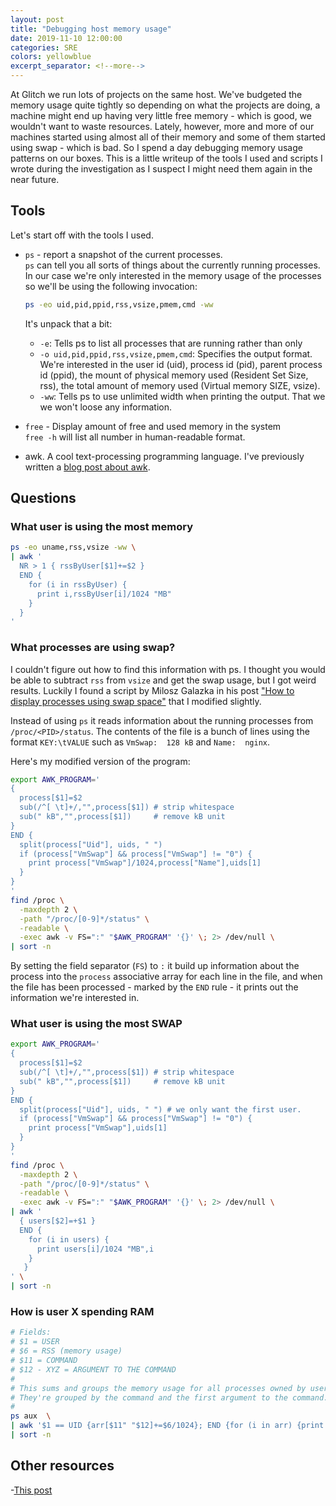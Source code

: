 ```yaml
---
layout: post
title: "Debugging host memory usage"
date: 2019-11-10 12:00:00
categories: SRE
colors: yellowblue
excerpt_separator: <!--more-->
---
```


At Glitch we run lots of projects on the same host. We've budgeted the memory usage quite tightly so depending on what the projects are doing, a machine might end up having very little free memory - which is good, we wouldn't want to waste resources. Lately, however, more and more of our machines started using almost all of their memory and some of them started using swap - which is bad. So I spend a day debugging memory usage patterns on our boxes. This is a little writeup of the tools I used and scripts I wrote during the investigation as I suspect I might need them again in the near future.

<!--more-->

## Tools 

Let's start off with the tools I used.

- `ps` - report a snapshot of the current processes.  
`ps` can tell you all sorts of things about the currently running processes. In our case we're only interested in the memory usage of the processes so we'll be using the following invocation:

  ```sh
  ps -eo uid,pid,ppid,rss,vsize,pmem,cmd -ww
  ```

  It's unpack that a bit:

  - `-e`: Tells ps to list all processes that are running rather than only 
  - `-o uid,pid,ppid,rss,vsize,pmem,cmd`: Specifies the output format. We're interested in the user id (uid), process id (pid), parent process id (ppid), the mount of physical memory used (Resident Set Size, rss), the total amount of memory used (Virtual memory SIZE, vsize).
  - `-ww`: Tells ps to use unlimited width when printing the output. That we we won't loose any information.

- `free` - Display amount of free and used memory in the system  
  `free -h` will list all number in human-readable format.

- awk. A cool text-processing programming language. I've previously written a [blog post about awk](https://mads-hartmann.com/2018/09/29/enough-awk-to-get-by.html).

## Questions 

### What user is using the most memory

```sh
ps -eo uname,rss,vsize -ww \
| awk '
  NR > 1 { rssByUser[$1]+=$2 }
  END {
    for (i in rssByUser) {
      print i,rssByUser[i]/1024 "MB"
    }
  }
'
```

### What processes are using swap?

I couldn't figure out how to find this information with ps. I thought you would be able to subtract `rss` from `vsize` and get the swap usage, but I got weird results. Luckily I found a script by Milosz Galazka in his post ["How to display processes using swap space"](https://blog.sleeplessbeastie.eu/2016/12/26/how-to-display-processes-using-swap-space/) that I modified slightly.

Instead of using `ps` it reads information about the running processes from `/proc/<PID>/status`. The contents of the file is a bunch of lines using the format `KEY:\tVALUE` such as `VmSwap:	128 kB` and `Name:	nginx`.

Here's my modified version of the program:

```sh
export AWK_PROGRAM='
{
  process[$1]=$2
  sub(/^[ \t]+/,"",process[$1]) # strip whitespace
  sub(" kB","",process[$1])     # remove kB unit
}
END {
  split(process["Uid"], uids, " ")
  if (process["VmSwap"] && process["VmSwap"] != "0") {
    print process["VmSwap"]/1024,process["Name"],uids[1]
  }
}
'
find /proc \
  -maxdepth 2 \
  -path "/proc/[0-9]*/status" \
  -readable \
  -exec awk -v FS=":" "$AWK_PROGRAM" '{}' \; 2> /dev/null \
| sort -n
```

By setting the field separator (`FS`) to `:` it build up information about the process into the `process` associative array for each line in the file, and when the file has been processed - marked by the `END` rule - it prints out the information we're interested in.

### What user is using the most SWAP

```sh
export AWK_PROGRAM='
{
  process[$1]=$2
  sub(/^[ \t]+/,"",process[$1]) # strip whitespace
  sub(" kB","",process[$1])     # remove kB unit
}
END {
  split(process["Uid"], uids, " ") # we only want the first user.
  if (process["VmSwap"] && process["VmSwap"] != "0") {
    print process["VmSwap"],uids[1]
  }
}
'
find /proc \
  -maxdepth 2 \
  -path "/proc/[0-9]*/status" \
  -readable \
  -exec awk -v FS=":" "$AWK_PROGRAM" '{}' \; 2> /dev/null \
| awk '
  { users[$2]=+$1 }
  END { 
    for (i in users) {
      print users[i]/1024 "MB",i
    }
   }
' \
| sort -n
```

### How is user X spending RAM

```sh
# Fields:
# $1 = USER
# $6 = RSS (memory usage)
# $11 = COMMAND
# $12 - XYZ = ARGUMENT TO THE COMMAND
# 
# This sums and groups the memory usage for all processes owned by user UID
# They're grouped by the command and the first argument to the command. Otherwise a lot would show up a `node`.
#
ps aux  \
| awk '$1 == UID {arr[$11" "$12]+=$6/1024}; END {for (i in arr) {print arr[i] "MB",i}}' \
| sort -n
```

## Other resources

 -[This post](https://www.freshblurbs.com/blog/2007/01/25/how-profile-memory-linux.html)
